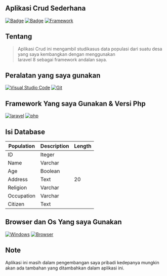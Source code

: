 <h2 class="code-line" data-line-start=0 data-line-end=1 ><a id="Aplikasi_Crud_Sederhana_0"></a>Aplikasi Crud Sederhana</h2>
<p class="has-line-data" data-line-start="1" data-line-end="2"><a href=""><img src="https://img.shields.io/badge/Status-Developing-blue" alt="Badge"></a> <a href=""><img src="https://img.shields.io/badge/Version-0.0.1-red" alt="Badge"></a> <a href=""><img src="https://img.shields.io/badge/Framework-Laravel-orange" alt="Framework"></a></p>
<h2 class="code-line" data-line-start=3 data-line-end=4 ><a id="Tentang_3"></a>Tentang</h2>
<blockquote>
<p class="has-line-data" data-line-start="4" data-line-end="6">Aplikasi Crud ini mengambil studikasus data populasi dari suatu desa yang saya kembangkan dengan menggunakan<br>
laravel 8 sebagai framework andalan saya.</p>
</blockquote>
<h2 class="code-line" data-line-start=7 data-line-end=8 ><a id="Peralatan_yang_saya_gunakan_7"></a>Peralatan yang saya gunakan</h2>
<p class="has-line-data" data-line-start="8" data-line-end="9"><a href="https://code.visualstudio.com/"><img src="https://img.shields.io/badge/Visual_Studio_Code-0078D4?style=for-the-badge&amp;logo=visual%20studio%20code&amp;logoColor=white" alt="Visual Studio Code"></a> <a href=""><img src="https://img.shields.io/badge/Git-ci/cd-blue.svg" alt="Git"></a></p>
<h2 class="code-line" data-line-start=10 data-line-end=11 ><a id="Framework_Yang_saya_Gunakan__Versi_Php_10"></a>Framework Yang saya Gunakan &amp; Versi Php</h2>
<p class="has-line-data" data-line-start="11" data-line-end="12"><a href="https://laravel.com"><img src="https://img.shields.io/badge/laravel-8.0.0-red.svg" alt="laravel"></a> <a href=""><img src="https://img.shields.io/badge/Php-7.4.0-blue.svg" alt="php"></a></p>
<h2 class="code-line" data-line-start=13 data-line-end=14 ><a id="Isi_Database_13"></a>Isi Database</h2>
<table class="table table-striped table-bordered">
<thead>
<tr>
<th>Population</th>
<th>Description</th>
<th>Length</th>
</tr>
</thead>
<tbody>
<tr>
<td>ID</td>
<td>Iteger</td>
<td></td>
</tr>
<tr>
<td>Name</td>
<td>Varchar</td>
<td></td>
</tr>
<tr>
<td>Age</td>
<td>Boolean</td>
<td></td>
</tr>
<tr>
<td>Address</td>
<td>Text</td>
<td>20</td>
</tr>
<tr>
<td>Religion</td>
<td>Varchar</td>
<td></td>
</tr>
<tr>
<td>Occupation</td>
<td>Varchar</td>
<td></td>
</tr>
<tr>
<td>Citizen</td>
<td>Text</td>
<td></td>
</tr>
</tbody>
</table>
<h2 class="code-line" data-line-start=24 data-line-end=25 ><a id="Browser_dan_Os_Yang_saya_Gunakan_24"></a>Browser dan Os Yang saya Gunakan</h2>
<p class="has-line-data" data-line-start="25" data-line-end="26"><a href=""><img src="https://img.shields.io/badge/Windows-0078D6?style=for-the-badge&amp;logo=windows&amp;logoColor=white" alt="Windows"></a> <a href=""><img src="https://img.shields.io/badge/Google_chrome-4285F4?style=for-the-badge&amp;logo=Google-chrome&amp;logoColor=white" alt="Browser"></a></p>
<h2 class="code-line" data-line-start=27 data-line-end=28 ><a id="Note_27"></a>Note</h2>
<p class="has-line-data" data-line-start="28" data-line-end="29">Aplikasi ini masih dalam pengembangan saya pribadi kedepanya mungkin akan ada tambahan yang ditambahkan dalam aplikasi ini.</p>